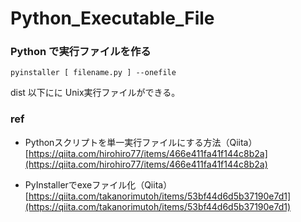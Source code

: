 # Python_Executable_File  


### Python で実行ファイルを作る  


```
pyinstaller [ filename.py ] --onefile

```

dist 以下にに Unix実行ファイルができる。





### ref  

- Pythonスクリプトを単一実行ファイルにする方法（Qiita）  
[https://qiita.com/hirohiro77/items/466e411fa41f144c8b2a](https://qiita.com/hirohiro77/items/466e411fa41f144c8b2a)  

- PyInstallerでexeファイル化（Qiita）  
[https://qiita.com/takanorimutoh/items/53bf44d6d5b37190e7d1](https://qiita.com/takanorimutoh/items/53bf44d6d5b37190e7d1)  